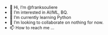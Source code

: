 - 👋 Hi, I’m @franksouliere
- 👀 I’m interested in AI/ML, BQ.
- 🌱 I’m currently learning Python
- 💞️ I’m looking to collaborate on nothing for now. 
- 📫 How to reach me ...

<!---
franksouliere/franksouliere is a ✨ special ✨ repository because its `README.md` (this file) appears on your GitHub profile.
You can click the Preview link to take a look at your changes.
--->
